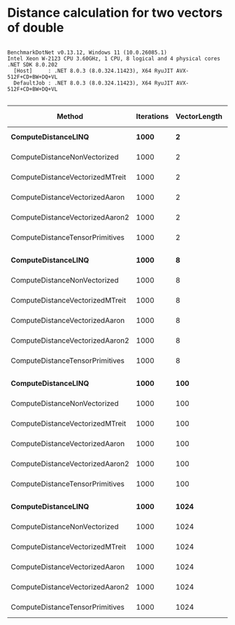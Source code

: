 # Distance calculation for two vectors of double



```

BenchmarkDotNet v0.13.12, Windows 11 (10.0.26085.1)
Intel Xeon W-2123 CPU 3.60GHz, 1 CPU, 8 logical and 4 physical cores
.NET SDK 8.0.202
  [Host]     : .NET 8.0.3 (8.0.324.11423), X64 RyuJIT AVX-512F+CD+BW+DQ+VL
  DefaultJob : .NET 8.0.3 (8.0.324.11423), X64 RyuJIT AVX-512F+CD+BW+DQ+VL


```
| Method                          | Iterations | VectorLength | Mean          | Error       | StdDev      | Ratio | RatioSD | Gen0    | Allocated | Alloc Ratio |
|-------------------------------- |----------- |------------- |--------------:|------------:|------------:|------:|--------:|--------:|----------:|------------:|
| **ComputeDistanceLINQ**             | **1000**       | **2**            |    **151.384 μs** |   **1.0352 μs** |   **0.8082 μs** | **23.49** |    **0.19** | **59.3262** |  **256000 B** |          **NA** |
| ComputeDistanceNonVectorized    | 1000       | 2            |      6.535 μs |   0.0863 μs |   0.0721 μs |  1.01 |    0.01 |       - |         - |          NA |
| ComputeDistanceVectorizedMTreit | 1000       | 2            |     11.599 μs |   0.0936 μs |   0.0782 μs |  1.80 |    0.02 |       - |         - |          NA |
| ComputeDistanceVectorizedAaron  | 1000       | 2            |     12.312 μs |   0.0796 μs |   0.0664 μs |  1.91 |    0.02 |       - |         - |          NA |
| ComputeDistanceVectorizedAaron2 | 1000       | 2            |      6.445 μs |   0.0441 μs |   0.0412 μs |  1.00 |    0.00 |       - |         - |          NA |
| ComputeDistanceTensorPrimitives | 1000       | 2            |     11.385 μs |   0.1410 μs |   0.1177 μs |  1.77 |    0.02 |       - |         - |          NA |
|                                 |            |              |               |             |             |       |         |         |           |             |
| **ComputeDistanceLINQ**             | **1000**       | **8**            |    **255.860 μs** |   **2.5685 μs** |   **2.2769 μs** | **33.49** |    **0.35** | **59.0820** |  **256000 B** |          **NA** |
| ComputeDistanceNonVectorized    | 1000       | 8            |     17.040 μs |   0.3196 μs |   0.3282 μs |  2.23 |    0.05 |       - |         - |          NA |
| ComputeDistanceVectorizedMTreit | 1000       | 8            |     16.058 μs |   0.1915 μs |   0.1495 μs |  2.10 |    0.02 |       - |         - |          NA |
| ComputeDistanceVectorizedAaron  | 1000       | 8            |     15.747 μs |   0.0963 μs |   0.0752 μs |  2.06 |    0.01 |       - |         - |          NA |
| ComputeDistanceVectorizedAaron2 | 1000       | 8            |      7.639 μs |   0.0306 μs |   0.0271 μs |  1.00 |    0.00 |       - |         - |          NA |
| ComputeDistanceTensorPrimitives | 1000       | 8            |     26.801 μs |   0.4040 μs |   0.3779 μs |  3.51 |    0.05 |       - |         - |          NA |
|                                 |            |              |               |             |             |       |         |         |           |             |
| **ComputeDistanceLINQ**             | **1000**       | **100**          |  **2,306.091 μs** |  **15.8801 μs** |  **14.0773 μs** | **58.73** |    **0.43** | **58.5938** |  **256002 B** |          **NA** |
| ComputeDistanceNonVectorized    | 1000       | 100          |    266.105 μs |   1.7804 μs |   1.6654 μs |  6.78 |    0.04 |       - |         - |          NA |
| ComputeDistanceVectorizedMTreit | 1000       | 100          |    130.307 μs |   0.7230 μs |   0.6763 μs |  3.31 |    0.02 |       - |         - |          NA |
| ComputeDistanceVectorizedAaron  | 1000       | 100          |     67.523 μs |   0.2515 μs |   0.2100 μs |  1.72 |    0.01 |       - |         - |          NA |
| ComputeDistanceVectorizedAaron2 | 1000       | 100          |     39.296 μs |   0.1748 μs |   0.1365 μs |  1.00 |    0.00 |       - |         - |          NA |
| ComputeDistanceTensorPrimitives | 1000       | 100          |     77.615 μs |   0.1636 μs |   0.1366 μs |  1.98 |    0.01 |       - |         - |          NA |
|                                 |            |              |               |             |             |       |         |         |           |             |
| **ComputeDistanceLINQ**             | **1000**       | **1024**         | **23,369.189 μs** | **196.8609 μs** | **184.1438 μs** | **75.14** |    **0.67** | **31.2500** |  **256012 B** |          **NA** |
| ComputeDistanceNonVectorized    | 1000       | 1024         |  3,202.645 μs |  12.3067 μs |   9.6083 μs | 10.30 |    0.05 |       - |       2 B |          NA |
| ComputeDistanceVectorizedMTreit | 1000       | 1024         |  1,339.689 μs |  10.8448 μs |  10.1442 μs |  4.31 |    0.03 |       - |       1 B |          NA |
| ComputeDistanceVectorizedAaron  | 1000       | 1024         |    843.936 μs |   1.8083 μs |   1.5100 μs |  2.71 |    0.01 |       - |         - |          NA |
| ComputeDistanceVectorizedAaron2 | 1000       | 1024         |    311.013 μs |   0.9196 μs |   0.8602 μs |  1.00 |    0.00 |       - |         - |          NA |
| ComputeDistanceTensorPrimitives | 1000       | 1024         |    849.511 μs |   6.8389 μs |   6.3971 μs |  2.73 |    0.02 |       - |         - |          NA |
